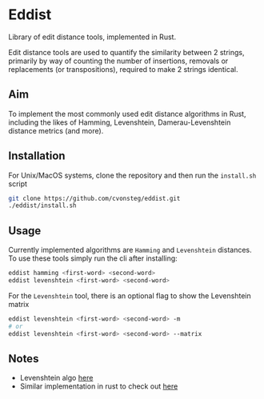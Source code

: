 # Eddist 

Library of edit distance tools, implemented in Rust.

Edit distance tools are used to quantify the similarity between 2 strings, primarily by way of counting the number of insertions, removals or replacements (or transpositions), required to make 2 strings identical.

## Aim

To implement the most commonly used edit distance algorithms in Rust, including the likes of Hamming, Levenshtein, Damerau-Levenshtein distance metrics (and more).

## Installation

For Unix/MacOS systems, clone the repository and then run the `install.sh` script

```bash
git clone https://github.com/cvonsteg/eddist.git
./eddist/install.sh
```

## Usage

Currently implemented algorithms are `Hamming` and `Levenshtein` distances.  To use these tools simply run the cli after installing:

```bash
eddist hamming <first-word> <second-word>
eddist levenshtein <first-word> <second-word>
```

For the `Levenshtein` tool, there is an optional flag to show the Levenshtein matrix

```bash
eddist levenshtein <first-word> <second-word> -m
# or
eddist levenshtein <first-word> <second-word> --matrix
```

## Notes

- Levenshtein algo [here](https://people.cs.pitt.edu/~kirk/cs1501/Pruhs/Spring2006/assignments/editdistance/Levenshtein%20Distance.htm)
- Similar implementation in rust to check out [here](https://matklad.github.io/2017/03/12/min-of-three.html)

